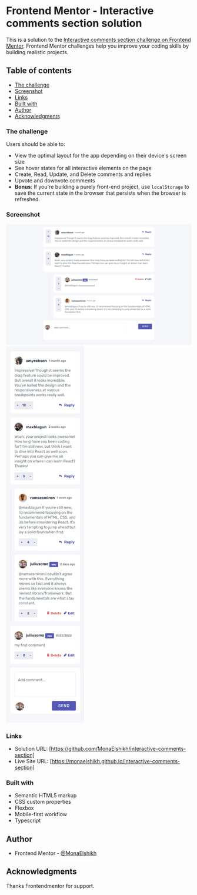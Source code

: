 # Frontend Mentor - Interactive comments section solution

This is a solution to the [Interactive comments section challenge on Frontend Mentor](https://www.frontendmentor.io/challenges/interactive-comments-section-iG1RugEG9). Frontend Mentor challenges help you improve your coding skills by building realistic projects.

## Table of contents

- [The challenge](#the-challenge)
- [Screenshot](#screenshot)
- [Links](#links)
- [Built with](#built-with)
- [Author](#author)
- [Acknowledgments](#acknowledgments)

### The challenge

Users should be able to:

- View the optimal layout for the app depending on their device's screen size
- See hover states for all interactive elements on the page
- Create, Read, Update, and Delete comments and replies
- Upvote and downvote comments
- **Bonus**: If you're building a purely front-end project, use `localStorage` to save the current state in the browser that persists when the browser is refreshed.

### Screenshot

![](./screenshots/desktop.png)
![](./screenshots/mobile.png)

### Links

- Solution URL: [https://github.com/MonaElshikh/interactive-comments-section]
- Live Site URL: [https://monaelshikh.github.io/interactive-comments-section]

### Built with

- Semantic HTML5 markup
- CSS custom properties
- Flexbox
- Mobile-first workflow
- Typescript

## Author

- Frontend Mentor - [@MonaElshikh](https://www.frontendmentor.io/profile/MonaElshikh)

## Acknowledgments

Thanks Frontendmentor for support.
